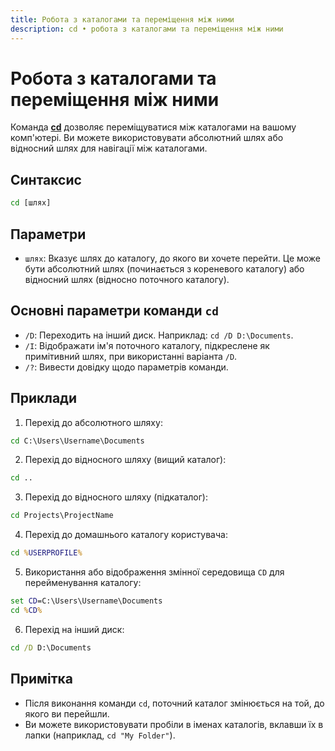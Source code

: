 ```yaml
---
title: Робота з каталогами та переміщення між ними
description: cd • робота з каталогами та переміщення між ними
---
```


# Робота з каталогами та переміщення між ними

Команда **[cd](https://docs.microsoft.com/en-us/windows-server/administration/windows-commands/cd 'Microsoft Dosc')** дозволяє переміщуватися між каталогами на вашому комп'ютері. Ви можете використовувати абсолютний шлях або відносний шлях для навігації між каталогами.

## Синтаксис

```cmd
cd [шлях]
```

## Параметри

- `шлях`: Вказує шлях до каталогу, до якого ви хочете перейти. Це може бути абсолютний шлях (починається з кореневого каталогу) або відносний шлях (відносно поточного каталогу).

## Основні параметри команди `cd`

- `/D`: Переходить на інший диск. Наприклад: `cd /D D:\Documents`.
- `/I`: Відображати ім'я поточного каталогу, підкреслене як примітивний шлях, при використанні варіанта `/D`.
- `/?`: Вивести довідку щодо параметрів команди.

## Приклади

1. Перехід до абсолютного шляху:

```cmd
cd C:\Users\Username\Documents
```

2. Перехід до відносного шляху (вищий каталог):

```cmd
cd ..
```

3. Перехід до відносного шляху (підкаталог):

```cmd
cd Projects\ProjectName
```

4. Перехід до домашнього каталогу користувача:

```cmd
cd %USERPROFILE%
```

5. Використання або відображення змінної середовища `CD` для перейменування каталогу:

```cmd
set CD=C:\Users\Username\Documents
cd %CD%
```

6. Перехід на інший диск:

```cmd
cd /D D:\Documents
```

## Примітка

- Після виконання команди `cd`, поточний каталог змінюється на той, до якого ви перейшли.
- Ви можете використовувати пробіли в іменах каталогів, вклавши їх в лапки (наприклад, `cd "My Folder"`).
